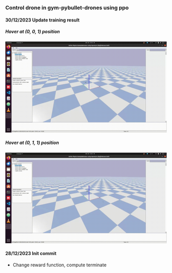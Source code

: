 ### Control drone in gym-pybullet-drones using ppo
#### 30/12/2023 Update training result
##### Hover at (0, 0, 1) position
![alt text](https://github.com/phuongboi/drone-control-using-reinforcement-learning/blob/main/results/202312301513.gif)
##### Hover at (0, 1, 1) position
![alt text](https://github.com/phuongboi/drone-control-using-reinforcement-learning/blob/main/results/202312301540.gif)
#### 28/12/2023 Init commit
* Change reward function, compute terminate
